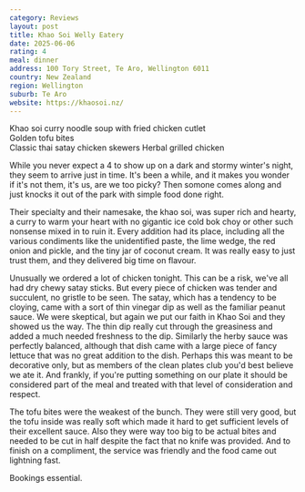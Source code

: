 ```yaml
---
category: Reviews
layout: post
title: Khao Soi Welly Eatery
date: 2025-06-06
rating: 4
meal: dinner
address: 100 Tory Street, Te Aro, Wellington 6011
country: New Zealand
region: Wellington
suburb: Te Aro
website: https://khaosoi.nz/
---  
```

Khao soi curry noodle soup with fried chicken cutlet  
Golden tofu bites  
Classic thai satay chicken skewers
Herbal grilled chicken 

While you never expect a 4 to show up on a dark and stormy winter's night, they seem to arrive just in time. It's been a while, and it makes you wonder if it's not them, it's us, are we too picky? Then somone comes along and just knocks it out of the park with simple food done right.

Their specialty and their namesake, the khao soi, was super rich and hearty, a curry to warm your heart with no gigantic ice cold bok choy or other such nonsense mixed in to ruin it. Every addition had its place, including all the various condiments like the unidentified paste, the lime wedge, the red onion and pickle, and the tiny jar of coconut cream. It was really easy to just trust them, and they delivered big time on flavour. 

Unusually we ordered a lot of chicken tonight. This can be a risk, we've all had dry chewy satay sticks. But every piece of chicken was tender and succulent, no gristle to be seen. The satay, which has a tendency to be cloying, came with a sort of thin vinegar dip as well as the familiar peanut sauce. We were skeptical, but again we put our faith in Khao Soi and they showed us the way. The thin dip really cut through the greasiness and added a much needed freshness to the dip. Similarly the herby sauce was perfectly balanced, although that dish came with a large piece of fancy lettuce that was no great addition to the dish. Perhaps this was meant to be decorative only, but as members of the clean plates club you'd best believe we ate it. And frankly, if you're putting something on our plate it should be considered part of the meal and treated with that level of consideration and respect. 

The tofu bites were the weakest of the bunch. They were still very good, but the tofu inside was really soft which made it hard to get sufficient levels of their excellent sauce. Also they were way too big to be actual bites and needed to be cut in half despite the fact that no knife was provided. And to finish on a compliment, the service was friendly and the food came out lightning fast. 

Bookings essential.